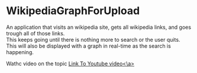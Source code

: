 # WikipediaGraphForUpload

An application that visits an wikipedia site, gets all wikipedia links, and goes trough all of those links.
<br>
This keeps going until there is nothing more to search or the user quits.
<br>
This will also be displayed with a graph in real-time as the search is happening.
<br>

Wathc video on the topic
<a href="https://youtu.be/Rvapb45jigU">Link To Youtube video<\a>
